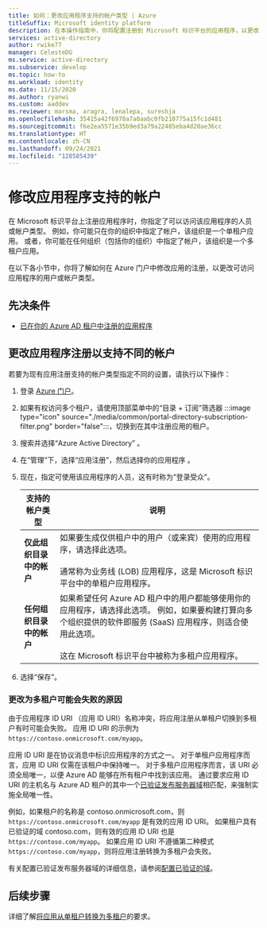```yaml
---
title: 如何：更改应用程序支持的帐户类型 | Azure
titleSuffix: Microsoft identity platform
description: 在本操作指南中，你将配置注册到 Microsoft 标识平台的应用程序，以更改可以访问该应用程序的人员或帐户。
services: active-directory
author: rwike77
manager: CelesteDG
ms.service: active-directory
ms.subservice: develop
ms.topic: how-to
ms.workload: identity
ms.date: 11/15/2020
ms.author: ryanwi
ms.custom: aaddev
ms.reviewer: marsma, aragra, lenalepa, sureshja
ms.openlocfilehash: 35415a42f6970a7a0aabc0fb210775a15fc1d481
ms.sourcegitcommit: f6e2ea5571e35b9ed3a79a22485eba4d20ae36cc
ms.translationtype: HT
ms.contentlocale: zh-CN
ms.lasthandoff: 09/24/2021
ms.locfileid: "128585439"
---
```

# <a name="modify-the-accounts-supported-by-an-application"></a>修改应用程序支持的帐户

在 Microsoft 标识平台上注册应用程序时，你指定了可以访问该应用程序的人员或帐户类型。 例如，你可能只在你的组织中指定了帐户，该组织是一个单租户应用。 或者，你可能在任何组织（包括你的组织）中指定了帐户，该组织是一个多租户应用。

在以下各小节中，你将了解如何在 Azure 门户中修改应用的注册，以更改可访问应用程序的用户或帐户类型。

## <a name="prerequisites"></a>先决条件

* [已在你的 Azure AD 租户中注册的应用程序](quickstart-register-app.md)

## <a name="change-the-application-registration-to-support-different-accounts"></a>更改应用程序注册以支持不同的帐户

若要为现有应用注册支持的帐户类型指定不同的设置，请执行以下操作：

1. 登录 <a href="https://portal.azure.com/" target="_blank">Azure 门户</a>。
1. 如果有权访问多个租户，请使用顶部菜单中的“目录 + 订阅”筛选器 :::image type="icon" source="./media/common/portal-directory-subscription-filter.png" border="false":::，切换到在其中注册应用的租户。
1. 搜索并选择“Azure Active Directory”  。
1. 在“管理”下，选择“应用注册”，然后选择你的应用程序 。
1. 现在，指定可使用该应用程序的人员，这有时称为“登录受众”。

    | 支持的帐户类型 | 说明 |
    |-------------------------|-------------|
    | **仅此组织目录中的帐户** | 如果要生成仅供租户中的用户（或来宾）使用的应用程序，请选择此选项。<br><br>通常称为业务线 (LOB) 应用程序，这是 Microsoft 标识平台中的单租户应用程序。 |
    | **任何组织目录中的帐户** | 如果希望任何 Azure AD 租户中的用户都能够使用你的应用程序，请选择此选项。 例如，如果要构建打算向多个组织提供的软件即服务 (SaaS) 应用程序，则适合使用此选项。<br><br>这在 Microsoft 标识平台中被称为多租户应用程序。 |
1. 选择“保存”。

### <a name="why-changing-to-multi-tenant-can-fail"></a>更改为多租户可能会失败的原因

由于应用程序 ID URI （应用 ID URI）名称冲突，将应用注册从单租户切换到多租户有时可能会失败。 应用 ID URI 的示例为 `https://contoso.onmicrosoft.com/myapp`。

应用 ID URI 是在协议消息中标识应用程序的方式之一。 对于单租户应用程序而言，应用 ID URI 仅需在该租户中保持唯一。 对于多租户应用程序而言，该 URI 必须全局唯一，以便 Azure AD 能够在所有租户中找到该应用。 通过要求应用 ID URI 的主机名与 Azure AD 租户的其中一个[已验证发布服务器域](howto-configure-publisher-domain.md)相匹配，来强制实施全局唯一性。

例如，如果租户的名称是 contoso.onmicrosoft.com，则 `https://contoso.onmicrosoft.com/myapp` 是有效的应用 ID URI。 如果租户具有已验证的域 contoso.com，则有效的应用 ID URI 也是 `https://contoso.com/myapp`。 如果应用 ID URI 不遵循第二种模式 `https://contoso.com/myapp`，则将应用注册转换为多租户会失败。

有关配置已验证发布服务器域的详细信息，请参阅[配置已验证的域](howto-configure-publisher-domain.md)。

## <a name="next-steps"></a>后续步骤

详细了解[将应用从单租户转换为多租户](howto-convert-app-to-be-multi-tenant.md)的要求。
